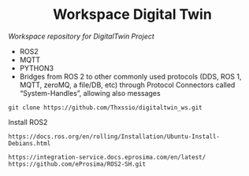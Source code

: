 <h1 align="center"> Workspace Digital Twin </h1>

*Workspace repository for DigitalTwin Project*

* ROS2
* MQTT
* PYTHON3
* Bridges from ROS 2 to other commonly used protocols (DDS, ROS 1, MQTT, zeroMQ, a file/DB, etc) through Protocol Connectors called “System-Handles”, allowing also messages

```
git clone https://github.com/Thxssio/digitaltwin_ws.git

```

Install ROS2

```
https://docs.ros.org/en/rolling/Installation/Ubuntu-Install-Debians.html

```

```
https://integration-service.docs.eprosima.com/en/latest/
https://github.com/eProsima/ROS2-SH.git

```
